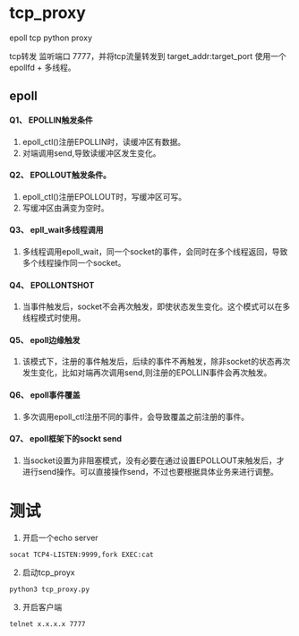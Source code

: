 # tcp_proxy
epoll tcp python proxy 

tcp转发 监听端口 7777，并将tcp流量转发到 target_addr:target_port
使用一个epollfd + 多线程。

## epoll
#### Q1、 EPOLLIN触发条件
1. epoll_ctl()注册EPOLLIN时，读缓冲区有数据。
2. 对端调用send,导致读缓冲区发生变化。
#### Q2、 EPOLLOUT触发条件。
1. epoll_ctl()注册EPOLLOUT时，写缓冲区可写。
2. 写缓冲区由满变为空时。
#### Q3、 epll_wait多线程调用
1. 多线程调用epoll_wait，同一个socket的事件，会同时在多个线程返回，导致多个线程操作同一个socket。
#### Q4、 EPOLLONTSHOT
1. 当事件触发后，socket不会再次触发，即使状态发生变化。这个模式可以在多线程模式时使用。
#### Q5、 epoll边缘触发
1. 该模式下，注册的事件触发后，后续的事件不再触发，除非socket的状态再次发生变化，比如对端再次调用send,则注册的EPOLLIN事件会再次触发。
#### Q6、 epoll事件覆盖
1. 多次调用epoll_ctl注册不同的事件，会导致覆盖之前注册的事件。
#### Q7、 epoll框架下的sockt send
1. 当socket设置为非阻塞模式，没有必要在通过设置EPOLLOUT来触发后，才进行send操作。可以直接操作send，不过也要根据具体业务来进行调整。

# 测试
1. 开启一个echo server
```
socat TCP4-LISTEN:9999,fork EXEC:cat
```
2. 启动tcp_proyx
```
python3 tcp_proxy.py
```
3. 开启客户端
```
telnet x.x.x.x 7777
```
